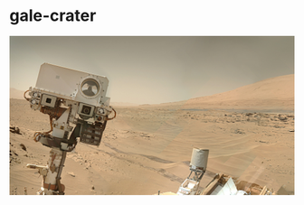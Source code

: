 # gale-crater
![](https://github.com/nondejus/gale-crater/blob/main/14076172283_f39b5a489e_o_wide-bd50b0939fc3c2b70b01dd14ad3e9f65e1d6742f.jpg)
